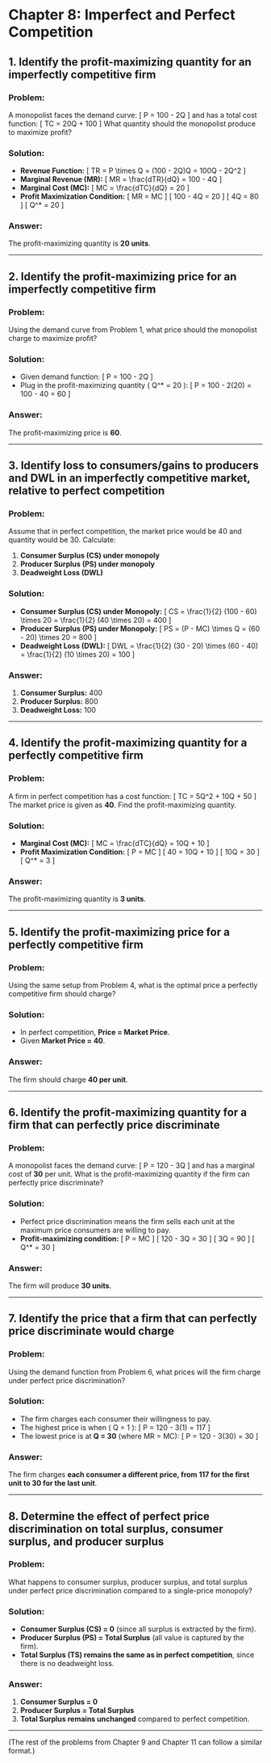 # Chapter 8: Imperfect and Perfect Competition

## **1. Identify the profit-maximizing quantity for an imperfectly competitive firm**
### **Problem:**
A monopolist faces the demand curve:
\[ P = 100 - 2Q \]
and has a total cost function:
\[ TC = 20Q + 100 \]
What quantity should the monopolist produce to maximize profit?

### **Solution:**
- **Revenue Function:**
  \[ TR = P \times Q = (100 - 2Q)Q = 100Q - 2Q^2 \]
- **Marginal Revenue (MR):**
  \[ MR = \frac{dTR}{dQ} = 100 - 4Q \]
- **Marginal Cost (MC):**
  \[ MC = \frac{dTC}{dQ} = 20 \]
- **Profit Maximization Condition:**
  \[ MR = MC \]
  \[ 100 - 4Q = 20 \]
  \[ 4Q = 80 \]
  \[ Q^* = 20 \]

### **Answer:**
The profit-maximizing quantity is **20 units**.

---

## **2. Identify the profit-maximizing price for an imperfectly competitive firm**
### **Problem:**
Using the demand curve from Problem 1, what price should the monopolist charge to maximize profit?

### **Solution:**
- Given demand function:
  \[ P = 100 - 2Q \]
- Plug in the profit-maximizing quantity \( Q^* = 20 \):
  \[ P = 100 - 2(20) = 100 - 40 = 60 \]

### **Answer:**
The profit-maximizing price is **$60$**.

---

## **3. Identify loss to consumers/gains to producers and DWL in an imperfectly competitive market, relative to perfect competition**
### **Problem:**
Assume that in perfect competition, the market price would be $40$ and quantity would be $30$. Calculate:
1. **Consumer Surplus (CS) under monopoly**
2. **Producer Surplus (PS) under monopoly**
3. **Deadweight Loss (DWL)**

### **Solution:**
- **Consumer Surplus (CS) under Monopoly:**
  \[ CS = \frac{1}{2} (100 - 60) \times 20 = \frac{1}{2} (40 \times 20) = 400 \]
- **Producer Surplus (PS) under Monopoly:**
  \[ PS = (P - MC) \times Q = (60 - 20) \times 20 = 800 \]
- **Deadweight Loss (DWL):**
  \[ DWL = \frac{1}{2} (30 - 20) \times (60 - 40) = \frac{1}{2} (10 \times 20) = 100 \]

### **Answer:**
1. **Consumer Surplus:** $400$
2. **Producer Surplus:** $800$
3. **Deadweight Loss:** $100$

---

## **4. Identify the profit-maximizing quantity for a perfectly competitive firm**
### **Problem:**
A firm in perfect competition has a cost function:
\[ TC = 5Q^2 + 10Q + 50 \]
The market price is given as **$40$**. Find the profit-maximizing quantity.

### **Solution:**
- **Marginal Cost (MC):**
  \[ MC = \frac{dTC}{dQ} = 10Q + 10 \]
- **Profit Maximization Condition:**
  \[ P = MC \]
  \[ 40 = 10Q + 10 \]
  \[ 10Q = 30 \]
  \[ Q^* = 3 \]

### **Answer:**
The profit-maximizing quantity is **3 units**.

---

## **5. Identify the profit-maximizing price for a perfectly competitive firm**
### **Problem:**
Using the same setup from Problem 4, what is the optimal price a perfectly competitive firm should charge?

### **Solution:**
- In perfect competition, **Price = Market Price**.
- Given **Market Price = $40$**.

### **Answer:**
The firm should charge **$40$ per unit**.

---

## **6. Identify the profit-maximizing quantity for a firm that can perfectly price discriminate**
### **Problem:**
A monopolist faces the demand curve:
\[ P = 120 - 3Q \]
and has a marginal cost of **$30$** per unit. What is the profit-maximizing quantity if the firm can perfectly price discriminate?

### **Solution:**
- Perfect price discrimination means the firm sells each unit at the maximum price consumers are willing to pay.
- **Profit-maximizing condition:**
  \[ P = MC \]
  \[ 120 - 3Q = 30 \]
  \[ 3Q = 90 \]
  \[ Q^* = 30 \]

### **Answer:**
The firm will produce **30 units**.

---

## **7. Identify the price that a firm that can perfectly price discriminate would charge**
### **Problem:**
Using the demand function from Problem 6, what prices will the firm charge under perfect price discrimination?

### **Solution:**
- The firm charges each consumer their willingness to pay.
- The highest price is when \( Q = 1 \):
  \[ P = 120 - 3(1) = 117 \]
- The lowest price is at **Q = 30** (where MR = MC):
  \[ P = 120 - 3(30) = 30 \]

### **Answer:**
The firm charges **each consumer a different price, from $117$ for the first unit to $30$ for the last unit**.

---

## **8. Determine the effect of perfect price discrimination on total surplus, consumer surplus, and producer surplus**
### **Problem:**
What happens to consumer surplus, producer surplus, and total surplus under perfect price discrimination compared to a single-price monopoly?

### **Solution:**
- **Consumer Surplus (CS) = 0** (since all surplus is extracted by the firm).
- **Producer Surplus (PS) = Total Surplus** (all value is captured by the firm).
- **Total Surplus (TS) remains the same as in perfect competition**, since there is no deadweight loss.

### **Answer:**
1. **Consumer Surplus = 0**
2. **Producer Surplus = Total Surplus**
3. **Total Surplus remains unchanged** compared to perfect competition.

---

(The rest of the problems from Chapter 9 and Chapter 11 can follow a similar format.)

